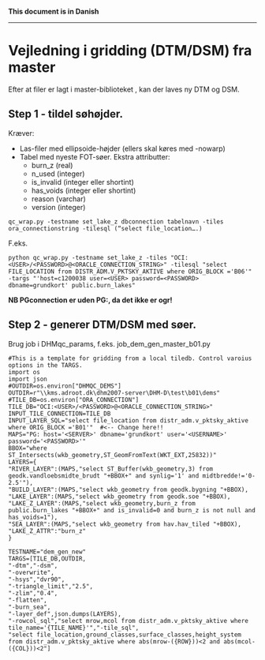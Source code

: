 **This document is in Danish**
___


# Vejledning i gridding (DTM/DSM) fra master


Efter at filer er lagt i master-biblioteket <LINK>, kan der laves ny DTM og DSM. 


## Step 1 - tildel søhøjder. 


Kræver: 
        
* Las-filer med ellipsoide-højder (ellers skal køres med -nowarp)
* Tabel med nyeste FOT-søer. Ekstra attributter:
   * burn_z (real)
   * n_used (integer)
   * is_invalid (integer eller shortint)
   * has_voids (integer eller shortint)
   * reason (varchar)
   * version (integer)

```
qc_wrap.py -testname set_lake_z dbconnection tabelnavn -tiles ora_connectionstring -tilesql (“select file_location….)
```

F.eks.

```
python qc_wrap.py -testname set_lake_z -tiles "OCI:<USER>/<PASSWORD>@<ORACLE_CONNECTION_STRING>" -tilesql "select FILE_LOCATION from DISTR_ADM.V_PKTSKY_AKTIVE where ORIG_BLOCK ='B06'" -targs "'host=c1200038 user=<USER> password=<PASSWORD> dbname=grundkort' public.burn_lakes"
```

**NB PGconnection er uden PG:, da det ikke er ogr!**



## Step 2 - generer DTM/DSM med søer.


Brug job i DHMqc_params, f.eks. job_dem_gen_master_b01.py

```
#This is a template for gridding from a local tiledb. Control varoius options in the TARGS.
import os
import json
#OUTDIR=os.environ["DHMQC_DEMS"]
OUTDIR=r"\\kms.adroot.dk\dhm2007-server\DHM-D\test\b01\dems"
#TILE_DB=os.environ["ORA_CONNECTION"]
TILE_DB="OCI:<USER>/<PASSWORD>@<ORACLE_CONNECTION_STRING>"
INPUT_TILE_CONNECTION=TILE_DB
INPUT_LAYER_SQL="select file_location from distr_adm.v_pktsky_aktive where ORIG_BLOCK ='B01'"  #<-- Change here!!
MAPS="PG: host='<SERVER>' dbname='grundkort' user='<USERNAME>' password='<PASSWORD>'"
BBOX="where ST_Intersects(wkb_geometry,ST_GeomFromText(WKT_EXT,25832))"
LAYERS={
"RIVER_LAYER":(MAPS,"select ST_Buffer(wkb_geometry,3) from geodk.vandloebsmidte_brudt "+BBOX+" and synlig='1' and midtbredde!='0-2.5'"),
"BUILD_LAYER":(MAPS,"select wkb_geometry from geodk.bygning "+BBOX),
"LAKE_LAYER":(MAPS,"select wkb_geometry from geodk.soe "+BBOX),
"LAKE_Z_LAYER":(MAPS,"select wkb_geometry,burn_z from public.burn_lakes "+BBOX+" and is_invalid=0 and burn_z is not null and has_voids=1"),
"SEA_LAYER":(MAPS,"select wkb_geometry from hav.hav_tiled "+BBOX),
"LAKE_Z_ATTR":"burn_z"
}

TESTNAME="dem_gen_new"
TARGS=[TILE_DB,OUTDIR,
"-dtm","-dsm",
"-overwrite",
"-hsys","dvr90",
"-triangle_limit","2.5",
"-zlim","0.4",
"-flatten",
"-burn_sea",
"-layer_def",json.dumps(LAYERS),
"-rowcol_sql","select mrow,mcol from distr_adm.v_pktsky_aktive where tile_name='{TILE_NAME}'","-tile_sql",
"select file_location,ground_classes,surface_classes,height_system from distr_adm.v_pktsky_aktive where abs(mrow-({ROW}))<2 and abs(mcol-({COL}))<2"]
```
